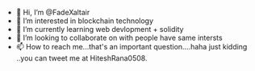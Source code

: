 - 👋 Hi, I’m @FadeXaltair
- 👀 I’m interested in blockchain technology
- 🌱 I’m currently learning web devlopment + solidity
- 💞️ I’m looking to collaborate on with people have same intersts 
- 📫 How to reach me...that's an important question....haha just kidding ..you can tweet me at HiteshRana0508.

<!---
FadeXaltair/FadeXaltair is a ✨ special ✨ repository because its `README.md` (this file) appears on your GitHub profile.
You can click the Preview link to take a look at your changes.
--->

